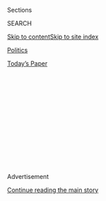 <div id="app">

<div>

<div>

<div>

<div class="NYTAppHideMasthead css-1q2w90k e1suatyy0">

<div class="section css-ui9rw0 e1suatyy2">

<div class="css-eph4ug er09x8g0">

<div class="css-6n7j50">

</div>

<span class="css-1dv1kvn">Sections</span>

<div class="css-10488qs">

<span class="css-1dv1kvn">SEARCH</span>

</div>

[Skip to content](#site-content)[Skip to site
index](#site-index)

</div>

<div id="masthead-section-label" class="css-1wr3we4 eaxe0e00">

[Politics](https://www.nytimes.com/section/politics)

</div>

<div class="css-10698na e1huz5gh0">

</div>

</div>

<div id="masthead-bar-one" class="section hasLinks css-15hmgas e1csuq9d3">

<div class="css-uqyvli e1csuq9d0">

</div>

<div class="css-1uqjmks e1csuq9d1">

</div>

<div class="css-9e9ivx">

[](https://myaccount.nytimes.com/auth/login?response_type=cookie&client_id=vi)

</div>

<div class="css-1bvtpon e1csuq9d2">

[Today’s
Paper](https://www.nytimes.com/section/todayspaper)

</div>

</div>

</div>

</div>

<div data-aria-hidden="false">

<div id="site-content" data-role="main">

<div>

<div class="css-1aor85t" style="opacity:0.000000001;z-index:-1;visibility:hidden">

<div class="css-1hqnpie">

<div class="css-epjblv">

<span class="css-17xtcya">[Politics](/section/politics)</span><span class="css-x15j1o">|</span><span class="css-fwqvlz">Tom
Price’s Heated Hearing Is Unlikely to Derail His
Nomination</span>

</div>

<div class="css-k008qs">

<div class="css-1iwv8en">

<span class="css-18z7m18"></span>

<div>

</div>

</div>

<span class="css-1n6z4y">https://nyti.ms/2kqz0IC</span>

<div class="css-1705lsu">

<div class="css-4xjgmj">

<div class="css-4skfbu" data-role="toolbar" data-aria-label="Social Media Share buttons, Save button, and Comments Panel with current comment count" data-testid="share-tools">

  - 
  - 
  - 
  - 
    
    <div class="css-6n7j50">
    
    </div>

  - 

</div>

</div>

</div>

</div>

</div>

</div>

<div class="css-13pd83m">

</div>

<div id="top-wrapper" class="css-1sy8kpn">

<div id="top-slug" class="css-l9onyx">

Advertisement

</div>

[Continue reading the main
story](#after-top)

<div class="ad top-wrapper" style="text-align:center;height:100%;display:block;min-height:250px">

<div id="top" class="place-ad" data-position="top" data-size-key="top">

</div>

</div>

<div id="after-top">

</div>

</div>

<div id="sponsor-wrapper" class="css-1hyfx7x">

<div id="sponsor-slug" class="css-19vbshk">

Supported by

</div>

[Continue reading the main
story](#after-sponsor)

<div id="sponsor" class="ad sponsor-wrapper" style="text-align:center;height:100%;display:block">

</div>

<div id="after-sponsor">

</div>

</div>

<div class="css-1vkm6nb ehdk2mb0">

# Tom Price’s Heated Hearing Is Unlikely to Derail His Nomination

</div>

![<span class="css-16f3y1r e13ogyst0">At Tom Price’s confirmation
hearing for health secretary, Ron Wyden, Democratic senator from Oregon,
described some of Mr. Price's investments as a conflict of interest and
an abuse of
position.</span><span class="css-cch8ym"><span class="css-1dv1kvn">Credit</span><span class="css-cnj6d5 e1z0qqy90" itemprop="copyrightHolder"><span class="css-1ly73wi e1tej78p0">Credit...</span><span>Al
Drago/The New York
Times</span></span></span>](https://static01.nyt.com/images/2017/01/25/us/25price-vid/25price-vid-videoSixteenByNine3000.jpg)

<div class="css-xt80pu e12qa4dv0">

<div class="css-18e8msd">

<div class="css-vp77d3 epjyd6m0">

<div class="css-1baulvz">

By [<span class="css-1baulvz last-byline" itemprop="name">Robert
Pear</span>](https://www.nytimes.com/by/robert-pear)

</div>

</div>

  - Jan. 24,
    2017

  - 
    
    <div class="css-4xjgmj">
    
    <div class="css-d8bdto" data-role="toolbar" data-aria-label="Social Media Share buttons, Save button, and Comments Panel with current comment count" data-testid="share-tools">
    
      - 
      - 
      - 
      - 
        
        <div class="css-6n7j50">
        
        </div>
    
      - 
    
    </div>
    
    </div>

</div>

</div>

<div class="section meteredContent css-1r7ky0e" name="articleBody" itemprop="articleBody">

<div class="css-1fanzo5 StoryBodyCompanionColumn">

<div class="css-53u6y8">

WASHINGTON — In a heated confirmation hearing that focused on ethical
issues, President Trump’s nominee for secretary of health and human
services, Representative Tom Price, defended his trading of medical and
pharmaceutical stocks on Tuesday, saying, “Everything that I did was
ethical, aboveboard, legal and transparent.”

Democrats accused Mr. Price of a potential conflict of interest at a
hearing of the Senate Finance Committee, saying he held more than
$100,000 in stock in companies that could have benefited from
legislation he promoted. Mr. Price, a Georgia Republican, denied any
wrongdoing.

He also avoided being pinned down on the future of the Affordable Care
Act, Medicare and Medicaid, programs that insure more than 100 million
people.

While Mr. Price faced vigorous questioning from Democrats, he and other
cabinet nominees have benefited from solid support among Republicans,
who hold a 52-48 majority in the Senate.

</div>

</div>

<div class="css-1fanzo5 StoryBodyCompanionColumn">

<div class="css-53u6y8">

But some nominees had bipartisan support. By a vote of 96 to 4, the
Senate approved the nomination of Gov. Nikki R. Haley of South Carolina
to be ambassador to the United Nations.

Senator Benjamin L. Cardin of Maryland, the senior Democrat on the
Foreign Relations Committee, praised Ms. Haley for “moral clarity,”
noting that she had declared that the Russians were guilty of war crimes
in bombing the Syrian city of Aleppo — an assertion that Rex W.
Tillerson, Mr. Trump’s choice for secretary of state, declined to make.

Senate committees endorsed other nominations on Tuesday: Elaine L. Chao
for transportation secretary, Wilbur L. Ross for commerce secretary and
Ben Carson for secretary of housing and urban development.

Linda McMahon, selected by Mr. Trump to lead the Small Business
Administration, also sailed through her confirmation hearing. She was
introduced and endorsed by the senators from her home state,
Connecticut: Richard Blumenthal and Christopher S. Murphy, both
Democrats.

</div>

</div>

<div class="css-1fanzo5 StoryBodyCompanionColumn">

<div class="css-53u6y8">

The endorsements were notable because Ms. McMahon ran for the Senate and
was defeated by Mr. Blumenthal in 2010 and Mr. Murphy in
2012.

</div>

</div>

<div class="css-1sngw6j">

[](https://www.nytimes.com/interactive/2016/us/politics/donald-trump-administration.html)

<div class="css-1eoytci">

![](https://static01.nyt.com/images/2016/11/11/us/politics/donald-trump-administration-1478905372015/donald-trump-administration-1478905372015-square640.jpg)

</div>

<div class="css-1rha1bf">

## Donald Trump’s Cabinet Is Complete. Here’s the Full List.

A list of appointees and nominees for top posts in the new
administration.

</div>

</div>

<div class="css-1fanzo5 StoryBodyCompanionColumn">

<div class="css-53u6y8">

Even as some nominees advanced, Republicans were becoming frustrated and
angry. They said Democrats were delaying and prolonging the reviews,
raising procedural objections without changing the likely outcome.

Senator John Cornyn of Texas, the No. 2 Senate Republican, accused the
Democrats of “obstruction and foot-dragging” and said they were
“attempting to litigate or re-litigate the election.” Senator John
Thune, Republican of South Dakota, said: “The president won an election.
He deserves to get his people in place.”

The hard feelings felt to some like payback. Democrats noted that
Republicans had stalled many of President Barack Obama’s picks and
refused to act on his nomination of Judge Merrick B. Garland to the
Supreme Court.

In the Senate Committee on Energy and Natural Resources, Democrats held
up confirmation votes for two nominees: Representative Ryan Zinke of
Montana for interior secretary and former Gov. Rick Perry of Texas for
energy secretary. The Democrats said they had unanswered questions about
important research programs at the Energy Department.

Democrats on the Finance Committee put Mr. Price through three and a
half hours of grueling interrogation. But they appeared unlikely to
block his confirmation unless other damaging information comes to light.

“We’ve always known where the votes are,” said Senator Ron Wyden of
Oregon, the senior Democrat on the committee. The panel could vote next
week on whether to recommend confirmation, with its Republican majority
strongly supporting Mr. Price.

</div>

</div>

<div class="css-1fanzo5 StoryBodyCompanionColumn">

<div class="css-53u6y8">

Mr. Price was asked about an executive order [issued by Mr.
Trump](https://www.nytimes.com/2017/01/20/us/politics/trump-executive-order-obamacare.html "Times article.")
on Friday that tells federal officials to provide relief from costs,
penalties and regulatory burdens imposed on consumers, insurers and
health care providers by the Affordable Care Act.

Mr. Wyden asked Mr. Price if he would promise that no one would be worse
off and no one would lose coverage as a result of the order. Mr. Price
declined to provide an explicit assurance. He promised instead to work
with Congress to “make certain that we have the highest-quality health
care and that every single American has access to affordable coverage.”

Senator Maria Cantwell, Democrat of Washington, said the administration
appeared to be planning a “war on Medicaid.” Mr. Price rejected that
description, saying he wanted to give states more control over Medicaid,
which covers more than 70 million low-income people.

Senator Dean Heller, Republican of Nevada, asked Mr. Price for a
commitment that any replacement for the Affordable Care Act would allow
states to continue the expansion of Medicaid eligibility already
approved by Nevada and 30 other states.

Mr. Price deferred to Congress, saying, “This is a policy question that
needs to be worked out through both the House and the Senate.” He said
he wanted to ensure that people “who are currently covered through
Medicaid expansion either retain that coverage or in some way have
coverage through a different vehicle.”

In any event, he said, “every single individual ought to be able to have
access to coverage.”

He added that many people had Medicaid coverage but could not find
doctors to treat them.

</div>

</div>

<div class="css-1fanzo5 StoryBodyCompanionColumn">

<div class="css-53u6y8">

“One out of three physicians who ought to be able to see Medicaid
patients in this nation do not take any Medicaid patients” because of
low reimbursement rates, burdensome regulations or the “hassle factor,”
Mr. Price said.

Mr. Price [has led
efforts](https://www.nytimes.com/2016/11/28/us/politics/tom-price-secretary-health-and-human-services.html "Times article.")
to repeal the Affordable Care Act. He refused on Tuesday to say whether
he would fight to preserve the expanded coverage of prescription drugs
provided to Medicare beneficiaries under the law. Rather, he said, “it
is imperative we provide the greatest amount of opportunity for
individual seniors to be able to gain access to the drugs that they
need.”

That answer did not satisfy Senator Bill Nelson, Democrat of Florida,
which is home to more than four million Medicare beneficiaries. “If I
gave them that answer,” Mr. Nelson said, “I would get run out of the
room with a group of senior citizens.”

Mr. Price also declined to say how he would carry out Mr. Trump’s
promise to drive down prescription drug prices. Mr. Trump has said he
will do so by [negotiating with drug
manufacturers](https://www.nytimes.com/2017/01/23/health/the-fight-trump-faces-over-drug-prices.html "Times article.")
and by requiring them to bid for government business.

A background investigation of Mr. Price found that he had understated
the value of his investments in an Australian pharmaceutical company and
claimed income tax deductions that he could not substantiate. The
findings emerged from a review of his tax returns and other official
documents by Finance Committee staff members from both parties.

In a questionnaire in December, the staff said, Mr. Price understated
the value of 400,613 shares of the Australian company, Innate
Immunotherapeutics, that he purchased in August through “a private
placement offering.”

“It’s hard to see how this can be anything but a conflict of interest
and an abuse of his position,” Mr. Wyden said. But Mr. Price said that
he did not have any “nonpublic information” about the company. And the
committee chairman, Senator Orrin G. Hatch, Republican of Utah, said the
Democrats’ attacks on Mr. Price’s ethics were “specious and distorted.”

The committee staff added that Mr. Price had taken “improper deductions
on his 2016 tax returns” for the depreciation of land associated with
condominiums he owns in Washington and Nashville. He and his wife, both
physicians, also claimed “miscellaneous employment deductions totaling
$19,034” for expenses in 2013, 2014 and 2015, the staff said. But
“proper documentation could not be located,” so his returns will be
amended.

</div>

</div>

</div>

<div>

</div>

<div>

</div>

<div>

</div>

<div>

<div id="bottom-wrapper" class="css-1ede5it">

<div id="bottom-slug" class="css-l9onyx">

Advertisement

</div>

[Continue reading the main
story](#after-bottom)

<div id="bottom" class="ad bottom-wrapper" style="text-align:center;height:100%;display:block;min-height:90px">

</div>

<div id="after-bottom">

</div>

</div>

</div>

</div>

</div>

## Site Index

<div>

</div>

## Site Information Navigation

  - [© <span>2020</span> <span>The New York Times
    Company</span>](https://help.nytimes.com/hc/en-us/articles/115014792127-Copyright-notice)

<!-- end list -->

  - [NYTCo](https://www.nytco.com/)
  - [Contact
    Us](https://help.nytimes.com/hc/en-us/articles/115015385887-Contact-Us)
  - [Work with us](https://www.nytco.com/careers/)
  - [Advertise](https://nytmediakit.com/)
  - [T Brand Studio](http://www.tbrandstudio.com/)
  - [Your Ad
    Choices](https://www.nytimes.com/privacy/cookie-policy#how-do-i-manage-trackers)
  - [Privacy](https://www.nytimes.com/privacy)
  - [Terms of
    Service](https://help.nytimes.com/hc/en-us/articles/115014893428-Terms-of-service)
  - [Terms of
    Sale](https://help.nytimes.com/hc/en-us/articles/115014893968-Terms-of-sale)
  - [Site
    Map](https://spiderbites.nytimes.com)
  - [Help](https://help.nytimes.com/hc/en-us)
  - [Subscriptions](https://www.nytimes.com/subscription?campaignId=37WXW)

</div>

</div>

</div>

</div>
